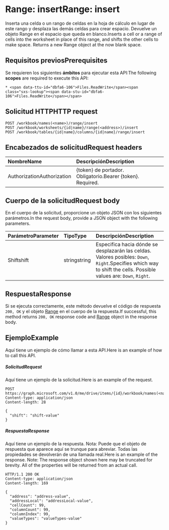 # <a name="range-insert"></a><span data-ttu-id="dbfa6-101">Range: insert</span><span class="sxs-lookup"><span data-stu-id="dbfa6-101">Range: insert</span></span>

<span data-ttu-id="dbfa6-p101">Inserta una celda o un rango de celdas en la hoja de cálculo en lugar de este rango y desplaza las demás celdas para crear espacio. Devuelve un objeto Range en el espacio que queda en blanco.</span><span class="sxs-lookup"><span data-stu-id="dbfa6-p101">Inserts a cell or a range of cells into the worksheet in place of this range, and shifts the other cells to make space. Returns a new Range object at the now blank space.</span></span>
## <a name="prerequisites"></a><span data-ttu-id="dbfa6-104">Requisitos previos</span><span class="sxs-lookup"><span data-stu-id="dbfa6-104">Prerequisites</span></span>
<span data-ttu-id="dbfa6-105">Se requieren los siguientes **ámbitos** para ejecutar esta API:</span><span class="sxs-lookup"><span data-stu-id="dbfa6-105">The following **scopes** are required to execute this API:</span></span> 

    * <span data-ttu-id="dbfa6-106">Files.ReadWrite</span><span class="sxs-lookup"><span data-stu-id="dbfa6-106">Files.ReadWrite</span></span>

## <a name="http-request"></a><span data-ttu-id="dbfa6-107">Solicitud HTTP</span><span class="sxs-lookup"><span data-stu-id="dbfa6-107">HTTP request</span></span>
<!-- { "blockType": "ignored" } -->
```http
POST /workbook/names(<name>)/range/insert
POST /workbook/worksheets/{id|name}/range(<address>)/insert
POST /workbook/tables/{id|name}/columns/{id|name}/range/insert

```
## <a name="request-headers"></a><span data-ttu-id="dbfa6-108">Encabezados de solicitud</span><span class="sxs-lookup"><span data-stu-id="dbfa6-108">Request headers</span></span>
| <span data-ttu-id="dbfa6-109">Nombre</span><span class="sxs-lookup"><span data-stu-id="dbfa6-109">Name</span></span>       | <span data-ttu-id="dbfa6-110">Descripción</span><span class="sxs-lookup"><span data-stu-id="dbfa6-110">Description</span></span>|
|:---------------|:----------|
| <span data-ttu-id="dbfa6-111">Authorization</span><span class="sxs-lookup"><span data-stu-id="dbfa6-111">Authorization</span></span>  | <span data-ttu-id="dbfa6-p102">{token} de portador. Obligatorio.</span><span class="sxs-lookup"><span data-stu-id="dbfa6-p102">Bearer {token}. Required.</span></span> |


## <a name="request-body"></a><span data-ttu-id="dbfa6-114">Cuerpo de la solicitud</span><span class="sxs-lookup"><span data-stu-id="dbfa6-114">Request body</span></span>
<span data-ttu-id="dbfa6-115">En el cuerpo de la solicitud, proporcione un objeto JSON con los siguientes parámetros.</span><span class="sxs-lookup"><span data-stu-id="dbfa6-115">In the request body, provide a JSON object with the following parameters.</span></span>

| <span data-ttu-id="dbfa6-116">Parámetro</span><span class="sxs-lookup"><span data-stu-id="dbfa6-116">Parameter</span></span>    | <span data-ttu-id="dbfa6-117">Tipo</span><span class="sxs-lookup"><span data-stu-id="dbfa6-117">Type</span></span>   |<span data-ttu-id="dbfa6-118">Descripción</span><span class="sxs-lookup"><span data-stu-id="dbfa6-118">Description</span></span>|
|:---------------|:--------|:----------|
|<span data-ttu-id="dbfa6-119">Shift</span><span class="sxs-lookup"><span data-stu-id="dbfa6-119">shift</span></span>|<span data-ttu-id="dbfa6-120">string</span><span class="sxs-lookup"><span data-stu-id="dbfa6-120">string</span></span>|<span data-ttu-id="dbfa6-p103">Especifica hacia dónde se desplazarán las celdas.  Valores posibles: `Down`, `Right`.</span><span class="sxs-lookup"><span data-stu-id="dbfa6-p103">Specifies which way to shift the cells.  Possible values are: `Down`, `Right`.</span></span>|

## <a name="response"></a><span data-ttu-id="dbfa6-123">Respuesta</span><span class="sxs-lookup"><span data-stu-id="dbfa6-123">Response</span></span>

<span data-ttu-id="dbfa6-124">Si se ejecuta correctamente, este método devuelve el código de respuesta `200, OK` y el objeto [Range](../resources/range.md) en el cuerpo de la respuesta.</span><span class="sxs-lookup"><span data-stu-id="dbfa6-124">If successful, this method returns `200, OK` response code and [Range](../resources/range.md) object in the response body.</span></span>

## <a name="example"></a><span data-ttu-id="dbfa6-125">Ejemplo</span><span class="sxs-lookup"><span data-stu-id="dbfa6-125">Example</span></span>
<span data-ttu-id="dbfa6-126">Aquí tiene un ejemplo de cómo llamar a esta API.</span><span class="sxs-lookup"><span data-stu-id="dbfa6-126">Here is an example of how to call this API.</span></span>
##### <a name="request"></a><span data-ttu-id="dbfa6-127">Solicitud</span><span class="sxs-lookup"><span data-stu-id="dbfa6-127">Request</span></span>
<span data-ttu-id="dbfa6-128">Aquí tiene un ejemplo de la solicitud.</span><span class="sxs-lookup"><span data-stu-id="dbfa6-128">Here is an example of the request.</span></span>
<!-- {
  "blockType": "request",
  "name": "range_insert"
}-->
```http
POST https://graph.microsoft.com/v1.0/me/drive/items/{id}/workbook/names(<name>)/range/insert
Content-type: application/json
Content-length: 28

{
  "shift": "shift-value"
}
```

##### <a name="response"></a><span data-ttu-id="dbfa6-129">Respuesta</span><span class="sxs-lookup"><span data-stu-id="dbfa6-129">Response</span></span>
<span data-ttu-id="dbfa6-p104">Aquí tiene un ejemplo de la respuesta. Nota: Puede que el objeto de respuesta que aparece aquí se trunque para abreviar. Todas las propiedades se devolverán de una llamada real.</span><span class="sxs-lookup"><span data-stu-id="dbfa6-p104">Here is an example of the response. Note: The response object shown here may be truncated for brevity. All of the properties will be returned from an actual call.</span></span>
<!-- {
  "blockType": "response",
  "truncated": true,
  "@odata.type": "microsoft.graph.range"
} -->
```http
HTTP/1.1 200 OK
Content-type: application/json
Content-length: 169

{
  "address": "address-value",
  "addressLocal": "addressLocal-value",
  "cellCount": 99,
  "columnCount": 99,
  "columnIndex": 99,
  "valueTypes": "valueTypes-value"
}
```

<!-- uuid: 8fcb5dbc-d5aa-4681-8e31-b001d5168d79
2015-10-25 14:57:30 UTC -->
<!-- {
  "type": "#page.annotation",
  "description": "Range: insert",
  "keywords": "",
  "section": "documentation",
  "tocPath": ""
}-->